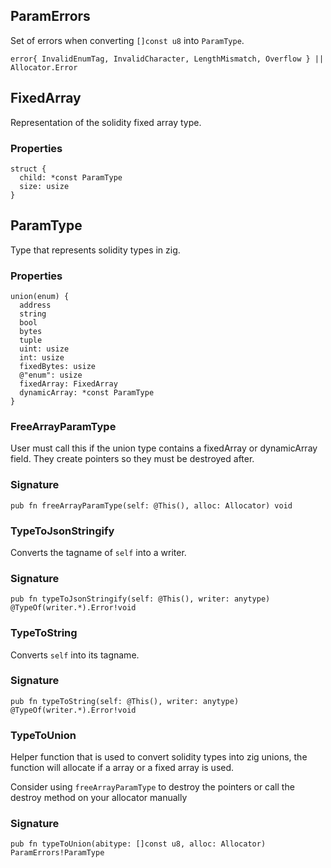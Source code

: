 ## ParamErrors

Set of errors when converting `[]const u8` into `ParamType`.

```zig
error{ InvalidEnumTag, InvalidCharacter, LengthMismatch, Overflow } || Allocator.Error
```

## FixedArray

Representation of the solidity fixed array type.

### Properties

```zig
struct {
  child: *const ParamType
  size: usize
}
```

## ParamType

Type that represents solidity types in zig.

### Properties

```zig
union(enum) {
  address
  string
  bool
  bytes
  tuple
  uint: usize
  int: usize
  fixedBytes: usize
  @"enum": usize
  fixedArray: FixedArray
  dynamicArray: *const ParamType
}
```

### FreeArrayParamType
User must call this if the union type contains a fixedArray or dynamicArray field.
They create pointers so they must be destroyed after.

### Signature

```zig
pub fn freeArrayParamType(self: @This(), alloc: Allocator) void
```

### TypeToJsonStringify
Converts the tagname of `self` into a writer.

### Signature

```zig
pub fn typeToJsonStringify(self: @This(), writer: anytype) @TypeOf(writer.*).Error!void
```

### TypeToString
Converts `self` into its tagname.

### Signature

```zig
pub fn typeToString(self: @This(), writer: anytype) @TypeOf(writer.*).Error!void
```

### TypeToUnion
Helper function that is used to convert solidity types into zig unions,
the function will allocate if a array or a fixed array is used.

Consider using `freeArrayParamType` to destroy the pointers
or call the destroy method on your allocator manually

### Signature

```zig
pub fn typeToUnion(abitype: []const u8, alloc: Allocator) ParamErrors!ParamType
```

